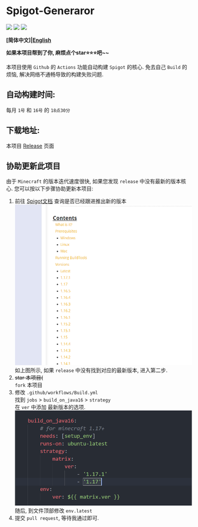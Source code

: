 # Spigot-Generaror
![](https://shields.io/github/license/Youkii-Chen/Spigot-Generaror)
![](https://shields.io/badge/Latest-1.17.1-blue)
![](https://shields.io/github/downloads/Youkii-Chen/Spigot-Generaror/total)

**[简体中文]|[English](./docs/README-EN.md)**

**如果本项目帮到了你, 麻烦点个star⭐⭐⭐吧~~**

本项目使用 `Github` 的 `Actions` 功能自动构建 `Spigot` 的核心.
免去自己 `Build` 的烦恼, 解决网络不通畅导致的构建失败问题.

## 自动构建时间:
每月 `1号` 和 `16号` 的 `18点30分`

## 下载地址:
本项目 [Release](https://github.com/Youkii-Chen/Spigot-Generaror/releases) 页面

## 协助更新此项目
由于 `Minecraft` 的版本迭代速度很快, 如果您发现 `release` 中没有最新的版本核心. 您可以按以下步骤协助更新本项目:
1. 前往 [Spigot文档](https://www.spigotmc.org/wiki/buildtools/) 查询是否已经跟进推出新的版本
   ![](./docs/versions.png)
   如上图所示, 如果 `release` 中没有找到对应的最新版本, 进入第二步.
2. <del>star 本项目(</del>  
`fork` 本项目
3. 修改 `.github/workflows/Build.yml`  
找到 `jobs` > `build_on_java16` > `strategy`  
在 `ver` 中添加 最新版本的选项.  
![](./docs/ver.png)  
随后, 到文件顶部修改 `env.latest`
4. 提交 `pull request`, 等待我通过即可.